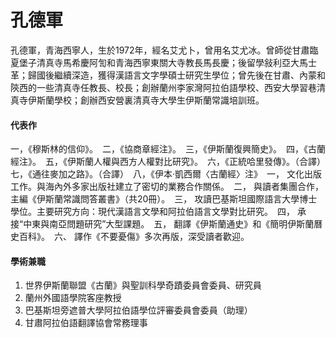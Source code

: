 # 孔德軍

孔德軍，青海西寧人，生於1972年，經名艾尤卜，曾用名艾尤冰。曾師從甘肅臨夏堡子清真寺馬希慶阿訇和青海西寧東關大寺教長馬長慶；後留學敍利亞大馬士革；歸國後繼續深造，獲得漢語言文字學碩士研究生學位；曾先後在甘肅、內蒙和陝西的一些清真寺任教長、校長；創辦蘭州李家灣阿拉伯語學校、西安大學習巷清真寺伊斯蘭學校；創辦西安營裏清真寺大學生伊斯蘭常識培訓班。

#### 代表作
一，《穆斯林的信仰》。　二，《協商章經注》。　三，《伊斯蘭復興簡史》。　四，《古蘭經注》。　五，《伊斯蘭人權與西方人權對比研究》。　六，《正統哈里發傳》。（合譯）　七，《通往麥加之路》。（合譯）　八，《伊本·凱西爾〈古蘭經〉注》　一， 文化出版工作。與海內外多家出版社建立了密切的業務合作關係。　二， 與讀者集團合作，主編《伊斯蘭常識問答叢書》（共20冊）。　三， 攻讀巴基斯坦國際語言大學博士學位。主要研究方向：現代漢語言文學和阿拉伯語言文學對比研究。　四， 承接“中東與南亞問題研究”大型課題。　五， 翻譯《伊斯蘭通史》和《簡明伊斯蘭曆史百科》。　六、 譯作《不要憂傷》多次再版，深受讀者歡迎。

#### 學術兼職
1. 世界伊斯蘭聯盟《古蘭》與聖訓科學奇蹟委員會委員、研究員
1. 蘭州外國語學院客座教授
1. 巴基斯坦旁遮普大學阿拉伯語學位評審委員會委員（助理）
1. 甘肅阿拉伯語翻譯協會常務理事